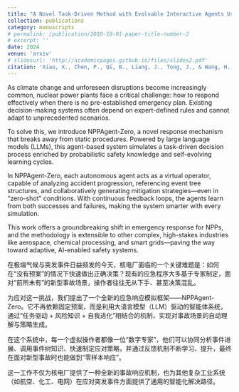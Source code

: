 ```yaml
---
title: "A Novel Task-Driven Method with Evolvable Interactive Agents Using Event Trees for Enhanced Emergency Decision Support"
collection: publications
category: manuscripts
# permalink: /publication/2010-10-01-paper-title-number-2
# excerpt: ''
date: 2024
venue: 'arxiv'
# slidesurl: 'http://academicpages.github.io/files/slides2.pdf'
citation: 'Xiao, X., Chen, P., Qi, B., Liang, J., Tong, J., & Wang, H. (2024). A Novel Task-Driven Method with Evolvable Interactive Agents Using Event Trees for Enhanced Emergency Decision Support. arXiv preprint arXiv:2501.06193.'
---
```


As climate change and unforeseen disruptions become increasingly common, nuclear power plants face a critical challenge: how to respond effectively when there is no pre-established emergency plan. Existing decision-making systems often depend on expert-defined rules and cannot adapt to unprecedented scenarios.

To solve this, we introduce NPPAgent-Zero, a novel response mechanism that breaks away from static procedures. Powered by large language models (LLMs), this agent-based system simulates a task-driven decision process enriched by probabilistic safety knowledge and self-evolving learning cycles.

In NPPAgent-Zero, each autonomous agent acts as a virtual operator, capable of analyzing accident progression, referencing event tree structures, and collaboratively generating mitigation strategies—even in “zero-shot” conditions. With continuous feedback loops, the agents learn from both successes and failures, making the system smarter with every simulation.

This work offers a groundbreaking shift in emergency response for NPPs, and the methodology is extensible to other complex, high-stakes industries like aerospace, chemical processing, and smart grids—paving the way toward adaptive, AI-enabled safety systems.




在极端气候与突发事件日益频发的今天，核电厂面临的一个关键难题是：如何在“没有预案”的情况下快速做出正确决策？现有的应急程序大多基于专家制定，面对“前所未有”的新型事故场景，操作者往往无从下手、甚至决策混乱。

为应对这一挑战，我们提出了一个全新的应急响应模拟框架——NPPAgent-Zero。它不再依赖固定预案，而是利用大语言模型（LLM）驱动的智能体系统，通过“任务驱动 + 风险知识 + 自我进化”相结合的机制，实现对事故场景的自动理解与策略生成。

在这个系统中，每一个虚拟操作者都像一位“数字专家”，他们可以协同分析事件进展、调用事件树知识、快速制定应对策略，并通过反馈机制不断学习、提升，最终在面对新型事故时也能做到“零样本响应”。

这一工作不仅为核电厂提供了一种全新的事故响应机制，也为其他复杂工业系统（如航空、化工、电网）在应对突发事件方面提供了通用的智能化解决路径。

